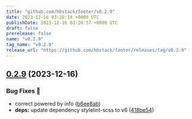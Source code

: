 ```yaml
---
title: "github.com/hbstack/footer/v0.2.9"
date: 2023-12-16 03:20:18 +0000 UTC
publishDate: 2023-12-16 03:20:37 +0000 UTC
draft: false
prerelease: false
name: "v0.2.9"
tag_name: "v0.2.9"
release_url: "https://github.com/hbstack/footer/releases/tag/v0.2.9"
---
```


## [0.2.9](https://github.com/hbstack/footer/compare/v0.2.8...v0.2.9) (2023-12-16)


### Bug Fixes 🐞

* correct powered by info ([b6ee8ab](https://github.com/hbstack/footer/commit/b6ee8ab227d09aba9de6e86eb65da05d422430e3))
* **deps:** update dependency stylelint-scss to v6 ([418be54](https://github.com/hbstack/footer/commit/418be54f294f92b52e6f566759d5f57bc7c1afd6))
